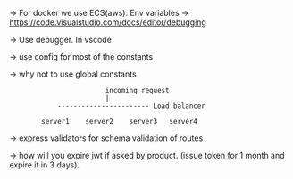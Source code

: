 -> For docker we use ECS(aws).
Env variables -> https://code.visualstudio.com/docs/editor/debugging

-> Use debugger. In vscode

-> use config for most of the constants


-> why not to use global constants

                            incoming request
                            |
                ----------------------- Load balancer

            server1    server2    server3   server4

-> express validators for schema validation of routes

-> how will you expire jwt if asked by product. (issue token for 1 month and expire it in 3 days).
